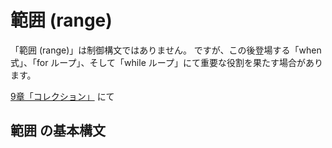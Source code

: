# 範囲 (range)

「範囲 (range)」は制御構文ではありません。
ですが、この後登場する「when 式」、「for ループ」、そして「while ループ」にて重要な役割を果たす場合があります。

[9章「コレクション」](../chapter09/chapter09.md) にて

## 範囲 の基本構文

